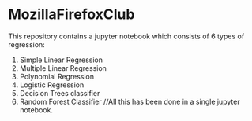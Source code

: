 # MozillaFirefoxClub
This repository contains a jupyter notebook which consists of 6 types of regression:
1) Simple Linear Regression
2) Multiple Linear Regression
3) Polynomial Regression
4) Logistic Regression
5) Decision Trees classifier
6) Random Forest Classifier
//All this has been done in a single jupyter notebook.
